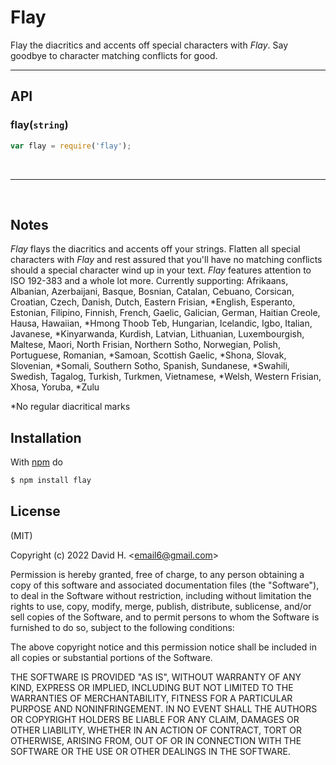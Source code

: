# Flay
Flay the diacritics and accents off special characters with _Flay_. Say goodbye to character matching conflicts for good.



_________________________
## API
### flay(`string`)
```js
var flay = require('flay');
```
&nbsp;
_________________________

&nbsp;
## Notes
_Flay_ flays the diacritics and accents off your strings. Flatten all special characters with _Flay_ and rest assured that you'll have no matching conflicts should a special character wind up in your text. _Flay_ features attention to ISO 192-383 and a whole lot more. Currently supporting: Afrikaans, Albanian, Azerbaijani, Basque, Bosnian, Catalan, Cebuano, Corsican, Croatian, Czech, Danish, Dutch, Eastern Frisian, \*English, Esperanto, Estonian, Filipino, Finnish, French, Gaelic, Galician, German, Haitian Creole, Hausa, Hawaiian, \*Hmong Thoob Teb, Hungarian, Icelandic, Igbo, Italian, Javanese, \*Kinyarwanda, Kurdish, Latvian, Lithuanian, Luxembourgish, Maltese, Maori, North Frisian, Northern Sotho, Norwegian, Polish, Portuguese, Romanian, \*Samoan, Scottish Gaelic, \*Shona, Slovak, Slovenian, \*Somali, Southern Sotho, Spanish, Sundanese, \*Swahili, Swedish, Tagalog, Turkish, Turkmen, Vietnamese, \*Welsh, Western Frisian, Xhosa, Yoruba, \*Zulu

\*No regular diacritical marks

## Installation
With [npm](http://npmjs.org) do
```bash
$ npm install flay
```

## License
(MIT)

Copyright (c) 2022 David H. &lt;email6@gmail.com&gt;

Permission is hereby granted, free of charge, to any person obtaining a copy of this software and associated documentation files (the "Software"), to deal in the Software without restriction, including without limitation the rights to use, copy, modify, merge, publish, distribute, sublicense, and/or sell copies of the Software, and to permit persons to whom the Software is furnished to do so, subject to the following conditions:

The above copyright notice and this permission notice shall be included in all copies or substantial portions of the Software.

THE SOFTWARE IS PROVIDED "AS IS", WITHOUT WARRANTY OF ANY KIND, EXPRESS OR IMPLIED, INCLUDING BUT NOT LIMITED TO THE WARRANTIES OF MERCHANTABILITY, FITNESS FOR A PARTICULAR PURPOSE AND NONINFRINGEMENT. IN NO EVENT SHALL THE AUTHORS OR COPYRIGHT HOLDERS BE LIABLE FOR ANY CLAIM, DAMAGES OR OTHER LIABILITY, WHETHER IN AN ACTION OF CONTRACT, TORT OR OTHERWISE, ARISING FROM, OUT OF OR IN CONNECTION WITH THE SOFTWARE OR THE USE OR OTHER DEALINGS IN THE SOFTWARE.

